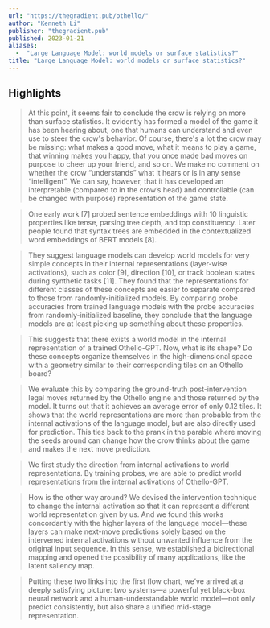 ```yaml
---
url: "https://thegradient.pub/othello/"
author: "Kenneth Li"
publisher: "thegradient.pub"
published: 2023-01-21
aliases:
  -  "Large Language Model: world models or surface statistics?"
title: "Large Language Model: world models or surface statistics?"
---
```


## Highlights
> At this point, it seems fair to conclude the crow is relying on more than surface statistics. It evidently has formed a model of the game it has been hearing about, one that humans can understand and even use to steer the crow's behavior. Of course, there's a lot the crow may be missing: what makes a good move, what it means to play a game, that winning makes you happy, that you once made bad moves on purpose to cheer up your friend, and so on. We make no comment on whether the crow “understands” what it hears or is in any sense “intelligent”. We can say, however, that it has developed an interpretable (compared to in the crow’s head) and controllable (can be changed with purpose) representation of the game state.

> One early work [7] probed sentence embeddings with 10 linguistic properties like tense, parsing tree depth, and top constituency. Later people found that syntax trees are embedded in the contextualized word embeddings of BERT models [8].

> They suggest language models can develop world models for very simple concepts in their internal representations (layer-wise activations), such as color [9], direction [10], or track boolean states during synthetic tasks [11]. They found that the representations for different classes of these concepts are easier to separate compared to those from randomly-initialized models. By comparing probe accuracies from trained language models with the probe accuracies from randomly-initialized baseline, they conclude that the language models are at least picking up something about these properties.

> This suggests that there exists a world model in the internal representation of a trained Othello-GPT. Now, what is its shape? Do these concepts organize themselves in the high-dimensional space with a geometry similar to their corresponding tiles on an Othello board?

> We evaluate this by comparing the ground-truth post-intervention legal moves returned by the Othello engine and those returned by the model. It turns out that it achieves an average error of only 0.12 tiles. It shows that the world representations are more than probable from the internal activations of the language model, but are also directly used for prediction. This ties back to the prank in the parable where moving the seeds around can change how the crow thinks about the game and makes the next move prediction.

> We first study the direction from internal activations to world representations. By training probes, we are able to predict world representations from the internal activations of Othello-GPT.

> How is the other way around? We devised the intervention technique to change the internal activation so that it can represent a different world representation given by us. And we found this works concordantly with the higher layers of the language model—these layers can make next-move predictions solely based on the intervened internal activations without unwanted influence from the original input sequence. In this sense, we established a bidirectional mapping and opened the possibility of many applications, like the latent saliency map.

> Putting these two links into the first flow chart, we’ve arrived at a deeply satisfying picture: two systems—a powerful yet black-box neural network and a human-understandable world model—not only predict consistently, but also share a unified mid-stage representation.

